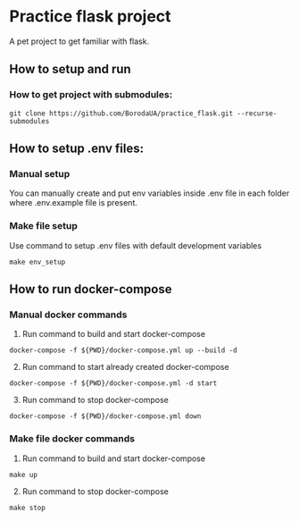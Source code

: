 # Practice flask project
A pet project to get familiar with flask.
## How to setup and run
### How to get project with submodules:
```
git clone https://github.com/BorodaUA/practice_flask.git --recurse-submodules
```
## How to setup .env files:
### Manual setup
You can manually create and put env variables inside .env file in each folder where .env.example file is present.
### Make file setup
Use command to setup .env files with default development variables
```
make env_setup
```
## How to run docker-compose
### Manual docker commands
1. Run command to build and start docker-compose
```
docker-compose -f ${PWD}/docker-compose.yml up --build -d
```
2. Run command to start already created docker-compose
```
docker-compose -f ${PWD}/docker-compose.yml -d start
```
3. Run command to stop docker-compose
```
docker-compose -f ${PWD}/docker-compose.yml down
```
### Make file docker commands
1. Run command to build and start docker-compose
```
make up
```
2. Run command to stop docker-compose
```
make stop
```

